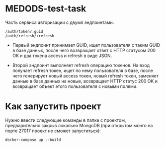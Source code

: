 # MEDODS-test-task
Часть сервиса авторизации с двумя эндпоинтами.
```
/auth/token/:guid
/auth/refresh/:refresh
```
- Первый эндпоинт принимает GUID, ищет пользователя с таким GUID в базе данных, после чего возвращает ответ с HTTP статусом 200 OK и два токена access и refresh в виде JSON.
* Второй эндпоинт выполняет refresh операцию токенов. На вход получает refresh токен, ищет по нему пользователя в базе, после чего генерирует новый access токен, новый refresh токен, заменяет данные в базе данных на новые, возвращает HTTP статус 200 OK и возвращает объект этого пользователя с новыми полями. 

# Как запустить проект 
Нужно ввести следующие команды в папке с проектом, предварительно закрыв локально MongoDB (при открытом монго на порте 27017 проект не сможет запуститься):
```
docker-compose up --build
```
